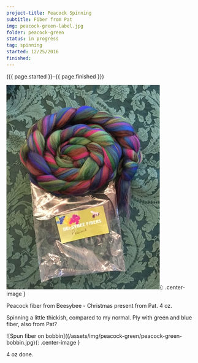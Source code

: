 ```yaml
---
project-title: Peacock Spinning
subtitle: Fiber from Pat
img: peacock-green-label.jpg
folder: peacock-green
status: in progress
tag: spinning
started: 12/25/2016
finished:
---
```

<p class="center">({{ page.started }}–{{ page.finished }})</p>

![Fiber label](/assets/img/peacock-green/peacock-green-label.jpg){: .center-image }

Peacock fiber from Beesybee - Christmas present from Pat. 4 oz. 

Spinning a little thickish, compared to my normal. Ply with green and blue fiber, also from Pat?

![Spun fiber on bobbin]((/assets/img/peacock-green/peacock-green-bobbin.jpg){: .center-image }

4 oz done.